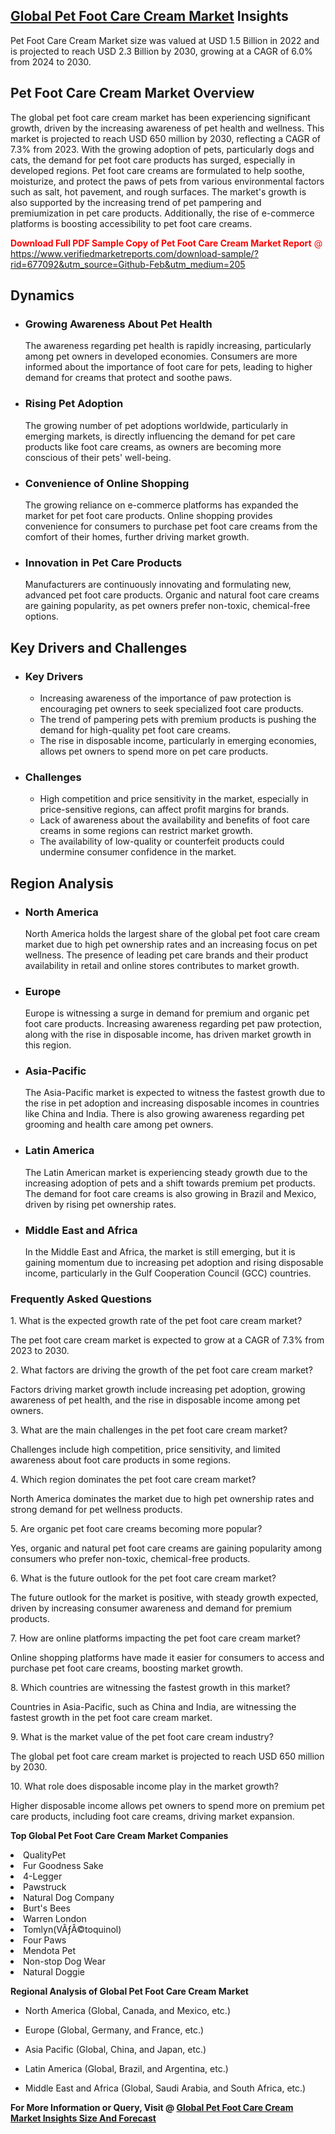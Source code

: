 <h2><a href="https://www.verifiedmarketreports.com/download-sample/?rid=677092&amp;utm_source=Github&amp;utm_medium=205" target="_blank">Global Pet Foot Care Cream Market</a> Insights</h2><p>Pet Foot Care Cream Market size was valued at USD 1.5 Billion in 2022 and is projected to reach USD 2.3 Billion by 2030, growing at a CAGR of 6.0% from 2024 to 2030.</p><p> <h2>Pet Foot Care Cream Market Overview</h2> <p>The global pet foot care cream market has been experiencing significant growth, driven by the increasing awareness of pet health and wellness. This market is projected to reach USD 650 million by 2030, reflecting a CAGR of 7.3% from 2023. With the growing adoption of pets, particularly dogs and cats, the demand for pet foot care products has surged, especially in developed regions. Pet foot care creams are formulated to help soothe, moisturize, and protect the paws of pets from various environmental factors such as salt, hot pavement, and rough surfaces. The market's growth is also supported by the increasing trend of pet pampering and premiumization in pet care products. Additionally, the rise of e-commerce platforms is boosting accessibility to pet foot care creams. <p><span class=""><span style="color: #ff0000;"><strong>Download Full PDF Sample Copy of Pet Foot Care Cream Market Report</strong> @ </span><a href="https://www.verifiedmarketreports.com/download-sample/?rid=677092&amp;utm_source=Github-Feb&amp;utm_medium=205" target="_blank">https://www.verifiedmarketreports.com/download-sample/?rid=677092&amp;utm_source=Github-Feb&amp;utm_medium=205</a></span></p></p> <h2>Dynamics</h2> <ul> <li><h3>Growing Awareness About Pet Health</h3> The awareness regarding pet health is rapidly increasing, particularly among pet owners in developed economies. Consumers are more informed about the importance of foot care for pets, leading to higher demand for creams that protect and soothe paws.</li> <li><h3>Rising Pet Adoption</h3> The growing number of pet adoptions worldwide, particularly in emerging markets, is directly influencing the demand for pet care products like foot care creams, as owners are becoming more conscious of their pets' well-being.</li> <li><h3>Convenience of Online Shopping</h3> The growing reliance on e-commerce platforms has expanded the market for pet foot care products. Online shopping provides convenience for consumers to purchase pet foot care creams from the comfort of their homes, further driving market growth.</li> <li><h3>Innovation in Pet Care Products</h3> Manufacturers are continuously innovating and formulating new, advanced pet foot care products. Organic and natural foot care creams are gaining popularity, as pet owners prefer non-toxic, chemical-free options.</li> </ul> <h2>Key Drivers and Challenges</h2> <ul> <li><h3>Key Drivers</h3> <ul> <li>Increasing awareness of the importance of paw protection is encouraging pet owners to seek specialized foot care products.</li> <li>The trend of pampering pets with premium products is pushing the demand for high-quality pet foot care creams.</li> <li>The rise in disposable income, particularly in emerging economies, allows pet owners to spend more on pet care products.</li> </ul> </li> <li><h3>Challenges</h3> <ul> <li>High competition and price sensitivity in the market, especially in price-sensitive regions, can affect profit margins for brands.</li> <li>Lack of awareness about the availability and benefits of foot care creams in some regions can restrict market growth.</li> <li>The availability of low-quality or counterfeit products could undermine consumer confidence in the market.</li> </ul> </li> </ul> <h2>Region Analysis</h2> <ul> <li><h3>North America</h3> North America holds the largest share of the global pet foot care cream market due to high pet ownership rates and an increasing focus on pet wellness. The presence of leading pet care brands and their product availability in retail and online stores contributes to market growth.</li> <li><h3>Europe</h3> Europe is witnessing a surge in demand for premium and organic pet foot care products. Increasing awareness regarding pet paw protection, along with the rise in disposable income, has driven market growth in this region.</li> <li><h3>Asia-Pacific</h3> The Asia-Pacific market is expected to witness the fastest growth due to the rise in pet adoption and increasing disposable incomes in countries like China and India. There is also growing awareness regarding pet grooming and health care among pet owners.</li> <li><h3>Latin America</h3> The Latin American market is experiencing steady growth due to the increasing adoption of pets and a shift towards premium pet products. The demand for foot care creams is also growing in Brazil and Mexico, driven by rising pet ownership rates.</li> <li><h3>Middle East and Africa</h3> In the Middle East and Africa, the market is still emerging, but it is gaining momentum due to increasing pet adoption and rising disposable income, particularly in the Gulf Cooperation Council (GCC) countries.</li> </ul> <h3>Frequently Asked Questions</h3> <p>1. What is the expected growth rate of the pet foot care cream market?</p> <p>The pet foot care cream market is expected to grow at a CAGR of 7.3% from 2023 to 2030.</p> <p>2. What factors are driving the growth of the pet foot care cream market?</p> <p>Factors driving market growth include increasing pet adoption, growing awareness of pet health, and the rise in disposable income among pet owners.</p> <p>3. What are the main challenges in the pet foot care cream market?</p> <p>Challenges include high competition, price sensitivity, and limited awareness about foot care products in some regions.</p> <p>4. Which region dominates the pet foot care cream market?</p> <p>North America dominates the market due to high pet ownership rates and strong demand for pet wellness products.</p> <p>5. Are organic pet foot care creams becoming more popular?</p> <p>Yes, organic and natural pet foot care creams are gaining popularity among consumers who prefer non-toxic, chemical-free products.</p> <p>6. What is the future outlook for the pet foot care cream market?</p> <p>The future outlook for the market is positive, with steady growth expected, driven by increasing consumer awareness and demand for premium products.</p> <p>7. How are online platforms impacting the pet foot care cream market?</p> <p>Online shopping platforms have made it easier for consumers to access and purchase pet foot care creams, boosting market growth.</p> <p>8. Which countries are witnessing the fastest growth in this market?</p> <p>Countries in Asia-Pacific, such as China and India, are witnessing the fastest growth in the pet foot care cream market.</p> <p>9. What is the market value of the pet foot care cream industry?</p> <p>The global pet foot care cream market is projected to reach USD 650 million by 2030.</p> <p>10. What role does disposable income play in the market growth?</p> <p>Higher disposable income allows pet owners to spend more on premium pet care products, including foot care creams, driving market expansion.</p> </p><p><strong>Top Global Pet Foot Care Cream Market Companies</strong></p><div data-test-id=""><p><li>QualityPet</li><li> Fur Goodness Sake</li><li> 4-Legger</li><li> Pawstruck</li><li> Natural Dog Company</li><li> Burt's Bees</li><li> Warren London</li><li> Tomlyn(VÃƒÂ©toquinol)</li><li> Four Paws</li><li> Mendota Pet</li><li> Non-stop Dog Wear</li><li> Natural Doggie</li></p><div><strong>Regional Analysis of&nbsp;Global Pet Foot Care Cream Market</strong></div><ul><li dir="ltr"><p dir="ltr">North America&nbsp;(Global, Canada, and Mexico, etc.)</p></li><li dir="ltr"><p dir="ltr">Europe (Global, Germany, and France, etc.)</p></li><li dir="ltr"><p dir="ltr">Asia Pacific&nbsp;(Global, China, and Japan, etc.)</p></li><li dir="ltr"><p dir="ltr">Latin America&nbsp;(Global, Brazil, and Argentina, etc.)</p></li><li dir="ltr">Middle East and Africa&nbsp;(Global, Saudi Arabia, and South Africa, etc.)</li></ul><p><strong>For More Information or Query, Visit @&nbsp;</strong><strong><a href="https://www.verifiedmarketreports.com/product/pet-foot-care-cream-market/?utm_source=Github&amp;utm_medium=205" target="_blank">Global Pet Foot Care Cream Market Insights Size And Forecast</a></strong></p></div>
